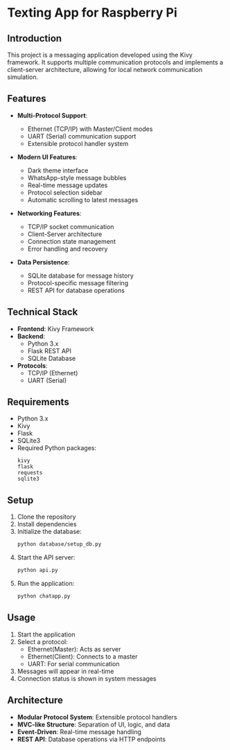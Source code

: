 # Texting App for Raspberry Pi

## Introduction

This project is a messaging application developed using the Kivy framework. It supports multiple communication protocols and implements a client-server architecture, allowing for local network communication simulation.

## Features

- **Multi-Protocol Support**: 
  - Ethernet (TCP/IP) with Master/Client modes
  - UART (Serial) communication support
  - Extensible protocol handler system

- **Modern UI Features**:
  - Dark theme interface
  - WhatsApp-style message bubbles
  - Real-time message updates
  - Protocol selection sidebar
  - Automatic scrolling to latest messages

- **Networking Features**:
  - TCP/IP socket communication
  - Client-Server architecture
  - Connection state management
  - Error handling and recovery

- **Data Persistence**:
  - SQLite database for message history
  - Protocol-specific message filtering
  - REST API for database operations

## Technical Stack

- **Frontend**: Kivy Framework
- **Backend**: 
  - Python 3.x
  - Flask REST API
  - SQLite Database
- **Protocols**:
  - TCP/IP (Ethernet)
  - UART (Serial)

## Requirements

- Python 3.x
- Kivy
- Flask
- SQLite3
- Required Python packages:
  ```
  kivy
  flask
  requests
  sqlite3
  ```

## Setup

1. Clone the repository
2. Install dependencies
3. Initialize the database:
   ```bash
   python database/setup_db.py
   ```
4. Start the API server:
   ```bash
   python api.py
   ```
5. Run the application:
   ```bash
   python chatapp.py
   ```

## Usage

1. Start the application
2. Select a protocol:
   - Ethernet(Master): Acts as server
   - Ethernet(Client): Connects to a master
   - UART: For serial communication
3. Messages will appear in real-time
4. Connection status is shown in system messages

## Architecture

- **Modular Protocol System**: Extensible protocol handlers
- **MVC-like Structure**: Separation of UI, logic, and data
- **Event-Driven**: Real-time message handling
- **REST API**: Database operations via HTTP endpoints